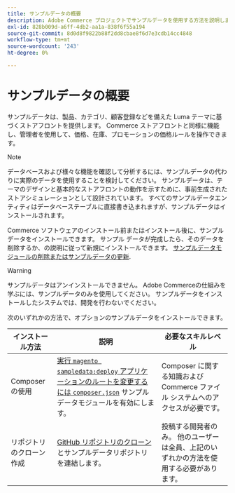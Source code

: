 ```yaml
---
title: サンプルデータの概要
description: Adobe Commerce プロジェクトでサンプルデータを使用する方法を説明します。
exl-id: 828b009d-a6ff-4db2-aa1a-838f6f55a194
source-git-commit: 8d0d8f9822b88f2dd8cbae8f6d7e3cdb14cc4848
workflow-type: tm+mt
source-wordcount: '243'
ht-degree: 0%

---
```


# サンプルデータの概要

サンプルデータは、製品、カテゴリ、顧客登録などを備えた Luma テーマに基づくストアフロントを提供します。 Commerce ストアフロントと同様に機能し、管理者を使用して、価格、在庫、プロモーションの価格ルールを操作できます。

>[!NOTE]
>
>データベースおよび様々な機能を確認して分析するには、サンプルデータの代わりに実際のデータを使用することを検討してください。 サンプルデータは、テーマのデザインと基本的なストアフロントの動作を示すために、事前生成されたストアシミュレーションとして設計されています。 すべてのサンプルデータエンティティはデータベーステーブルに直接書き込まれますが、サンプルデータはインストールされます。

Commerce ソフトウェアのインストール前またはインストール後に、サンプルデータをインストールできます。 サンプル データが完成したら、そのデータを削除するか、の説明に従って新規にインストールできます。 [サンプルデータモジュールの削除またはサンプルデータの更新](remove-or-update.md).

>[!WARNING]
>
>サンプルデータはアンインストールできません。 Adobe Commerceの仕組みを学ぶには、サンプルデータのみを使用してください。 サンプルデータをインストールしたシステムでは、開発を行わないでください。

次のいずれかの方法で、オプションのサンプルデータをインストールできます。

| インストール方法 | 説明 | 必要なスキルレベル |
|--- |--- |--- |
| Composer の使用 | [実行 `magento sampledata:deploy` アプリケーションのルートを変更するには `composer.json`](composer-packages.md) サンプルデータモジュールを有効にします。 | Composer に関する知識およびCommerce ファイル システムへのアクセスが必要です。 |
| リポジトリのクローン作成 | [GitHub リポジトリのクローン](git-repositories.md) とサンプルデータリポジトリを連結します。 | 投稿する開発者のみ。 他のユーザーは全員、上記のいずれかの方法を使用する必要があります。 |
